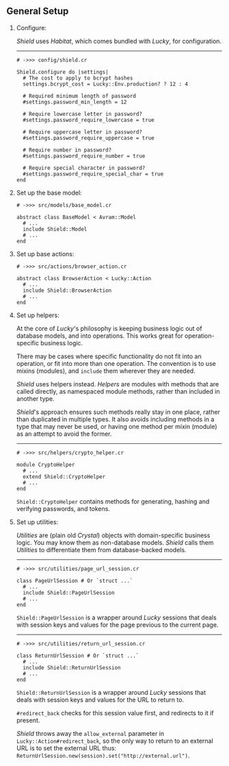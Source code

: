 ## General Setup

1. Configure:

   *Shield* uses *Habitat*, which comes bundled with *Lucky*, for configuration.

   ---
   ```crystal
   # ->>> config/shield.cr

   Shield.configure do |settings|
     # The cost to apply to bcrypt hashes
     settings.bcrypt_cost = Lucky::Env.production? ? 12 : 4

     # Required minimum length of password
     #settings.password_min_length = 12

     # Require lowercase letter in password?
     #settings.password_require_lowercase = true

     # Require uppercase letter in password?
     #settings.password_require_uppercase = true

     # Require number in password?
     #settings.password_require_number = true

     # Require special character in password?
     #settings.password_require_special_char = true
   end
   ```

1. Set up the base model:

   ```crystal
   # ->>> src/models/base_model.cr

   abstract class BaseModel < Avram::Model
     # ...
     include Shield::Model
     # ...
   end
   ```

1. Set up base actions:

   ```crystal
   # ->>> src/actions/browser_action.cr

   abstract class BrowserAction < Lucky::Action
     # ...
     include Shield::BrowserAction
     # ...
   end
   ```

1. Set up helpers:

   At the core of *Lucky*'s philosophy is keeping business logic out of database models, and into operations. This works great for operation-specific business logic.

   There may be cases where specific functionality do not fit into an operation, or fit into more than one operation. The convention is to use mixins (modules), and `include` them wherever they are needed.

   *Shield* uses helpers instead. *Helpers* are modules with methods that are called directly, as namespaced module methods, rather than included in another type.

   *Shield*'s approach ensures such methods really stay in one place, rather than duplicated in multiple types. It also avoids including methods in a type that may never be used, or having one method per mixin (module) as an attempt to avoid the former.

   ---
   ```crystal
   # ->>> src/helpers/crypto_helper.cr

   module CryptoHelper
     # ...
     extend Shield::CryptoHelper
     # ...
   end
   ```

   `Shield::CryptoHelper` contains methods for generating, hashing and verifying passwords, and tokens.

1. Set up utilities:

   *Utilities* are (plain old *Crystal*) objects with domain-specific business logic. You may know them as non-database models. *Shield* calls them *Utilities* to differentiate them from database-backed models.

   ---
   ```crystal
   # ->>> src/utilities/page_url_session.cr

   class PageUrlSession # Or `struct ...`
     # ...
     include Shield::PageUrlSession
     # ...
   end
   ```

   `Shield::PageUrlSession` is a wrapper around *Lucky* sessions that deals with session keys and values for the page previous to the current page.

   ---
   ```crystal
   # ->>> src/utilities/return_url_session.cr

   class ReturnUrlSession # Or `struct ...`
     # ...
     include Shield::ReturnUrlSession
     # ...
   end
   ```

   `Shield::ReturnUrlSession` is a wrapper around *Lucky* sessions that deals with session keys and values for the URL to return to.

   `#redirect_back` checks for this session value first, and redirects to it if present.

   *Shield* throws away the `allow_external` parameter in `Lucky::Action#redirect_back`, so the only way to return to an external URL is to set the external URL thus: `ReturnUrlSession.new(session).set("http://external.url")`.
